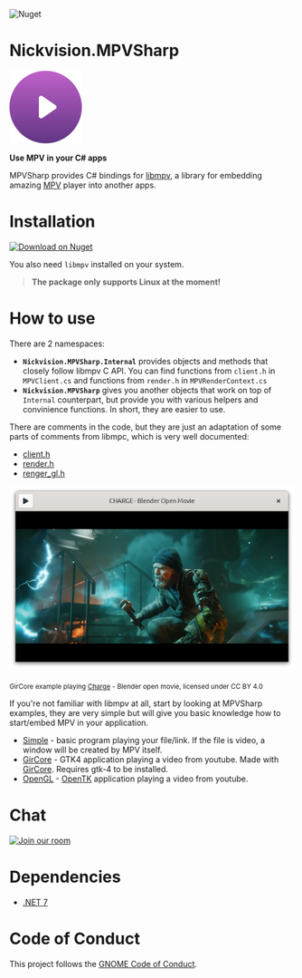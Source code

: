 ![Nuget](https://img.shields.io/nuget/v/Nickvision.MPVSharp)

# Nickvision.MPVSharp

<img width='128' height='128' alt='Logo' src='Nickvision.MPVSharp/Resources/logo-r.svg'/>

 **Use MPV in your C# apps**

MPVSharp provides C# bindings for [libmpv](https://mpv.io/manual/master/#embedding-into-other-programs-libmpv), a library for embedding amazing [MPV](https://mpv.io/) player into another apps.

# Installation
<a href='https://www.nuget.org/packages/Nickvision.MPVSharp/'><img width='140' alt='Download on Nuget' src='https://www.nuget.org/Content/gallery/img/logo-header.svg'/></a>

You also need `libmpv` installed on your system.

> **The package only supports Linux at the moment!**

# How to use

There are 2 namespaces:
* **`Nickvision.MPVSharp.Internal`** provides objects and methods that closely follow libmpv C API. You can find functions from `client.h` in `MPVClient.cs` and functions from `render.h` in `MPVRenderContext.cs`
* **`Nickvision.MPVSharp`** gives you another objects that work on top of `Internal` counterpart, but provide you with various helpers and convinience functions. In short, they are easier to use.

There are comments in the code, but they are just an adaptation of some parts of comments from libmpc, which is very well documented:
* [client.h](https://github.com/mpv-player/mpv/blob/release/0.35/libmpv/client.h)
* [render.h](https://github.com/mpv-player/mpv/blob/release/0.35/libmpv/render.h)
* [renger_gl.h](https://github.com/mpv-player/mpv/blob/release/0.35/libmpv/render_gl.h)

![GirCore Example](Examples/GirCore/Screenshot.png)

<sub>GirCore example playing [Charge](https://www.youtube.com/watch?v=UXqq0ZvbOnk) - Blender open movie, licensed under CC BY 4.0</sub>

If you're not familiar with libmpv at all, start by looking at MPVSharp examples, they are very simple but will give you basic knowledge how to start/embed MPV in your application.
* [Simple](Examples/Simple) - basic program playing your file/link. If the file is video, a window will be created by MPV itself.
* [GirCore](Examples/GirCore) - GTK4 application playing a video from youtube. Made with [GirCore](https://github.com/gircore/gir.core). Requires gtk-4 to be installed.
* [OpenGL](Examples/OpenGL) - [OpenTK](https://opentk.net/index.html) application playing a video from youtube.

# Chat
<a href='https://matrix.to/#/#nickvision:matrix.org'><img width='140' alt='Join our room' src='https://user-images.githubusercontent.com/17648453/196094077-c896527d-af6d-4b43-a5d8-e34a00ffd8f6.png'/></a>

# Dependencies
- [.NET 7](https://dotnet.microsoft.com/en-us/)

# Code of Conduct

This project follows the [GNOME Code of Conduct](https://wiki.gnome.org/Foundation/CodeOfConduct).
